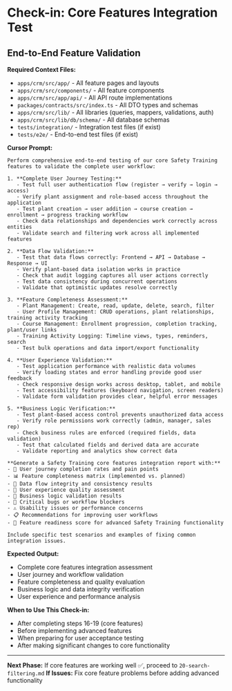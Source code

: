 # Check-in: Core Features Integration Test

## End-to-End Feature Validation

**Required Context Files:**
- `apps/crm/src/app/` - All feature pages and layouts
- `apps/crm/src/components/` - All feature components
- `apps/crm/src/app/api/` - All API route implementations
- `packages/contracts/src/index.ts` - All DTO types and schemas
- `apps/crm/src/lib/` - All libraries (queries, mappers, validations, auth)
- `apps/crm/src/lib/db/schema/` - All database schemas
- `tests/integration/` - Integration test files (if exist)
- `tests/e2e/` - End-to-end test files (if exist)

**Cursor Prompt:**

```
Perform comprehensive end-to-end testing of our core Safety Training features to validate the complete user workflow:

1. **Complete User Journey Testing:**
   - Test full user authentication flow (register → verify → login → access)
   - Verify plant assignment and role-based access throughout the application
   - Test plant creation → user addition → course creation → enrollment → progress tracking workflow
   - Check data relationships and dependencies work correctly across entities
   - Validate search and filtering work across all implemented features

2. **Data Flow Validation:**
   - Test that data flows correctly: Frontend → API → Database → Response → UI
   - Verify plant-based data isolation works in practice
   - Check that audit logging captures all user actions correctly
   - Test data consistency during concurrent operations
   - Validate that optimistic updates resolve correctly

3. **Feature Completeness Assessment:**
   - Plant Management: Create, read, update, delete, search, filter
   - User Profile Management: CRUD operations, plant relationships, training activity tracking
   - Course Management: Enrollment progression, completion tracking, plant/user links
   - Training Activity Logging: Timeline views, types, reminders, search
   - Test bulk operations and data import/export functionality

4. **User Experience Validation:**
   - Test application performance with realistic data volumes
   - Verify loading states and error handling provide good user feedback
   - Check responsive design works across desktop, tablet, and mobile
   - Test accessibility features (keyboard navigation, screen readers)
   - Validate form validation provides clear, helpful error messages

5. **Business Logic Verification:**
   - Test plant-based access control prevents unauthorized data access
   - Verify role permissions work correctly (admin, manager, sales rep)
   - Check business rules are enforced (required fields, data validation)
   - Test that calculated fields and derived data are accurate
   - Validate reporting and analytics show correct data

**Generate a Safety Training core features integration report with:**
- 🎯 User journey completion rates and pain points
- 📊 Feature completeness matrix (implemented vs. planned)
- 🔗 Data flow integrity and consistency results
- 👤 User experience quality assessment
- 🏢 Business logic validation results
- 🚨 Critical bugs or workflow blockers
- ⚠️ Usability issues or performance concerns
- 📋 Recommendations for improving user workflows
- 🚀 Feature readiness score for advanced Safety Training functionality

Include specific test scenarios and examples of fixing common integration issues.
```

**Expected Output:**
- Complete core features integration assessment
- User journey and workflow validation
- Feature completeness and quality evaluation
- Business logic and data integrity verification
- User experience and performance analysis

**When to Use This Check-in:**
- After completing steps 16-19 (core features)
- Before implementing advanced features
- When preparing for user acceptance testing
- After making significant changes to core functionality

---

**Next Phase:** If core features are working well ✅, proceed to `20-search-filtering.md`
**If Issues:** Fix core feature problems before adding advanced functionality